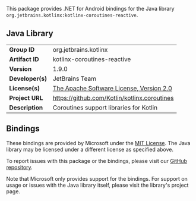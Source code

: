 This package provides .NET for Android bindings for the Java library `org.jetbrains.kotlinx:kotlinx-coroutines-reactive`.

## Java Library

| | |
|-|-|
| **Group ID** | org.jetbrains.kotlinx |
| **Artifact ID** | kotlinx-coroutines-reactive |
| **Version** | 1.9.0 |
| **Developer(s)** | JetBrains Team |
| **License(s)** | [The Apache Software License, Version 2.0](https://www.apache.org/licenses/LICENSE-2.0.txt) |
| **Project URL** | https://github.com/Kotlin/kotlinx.coroutines |
| **Description** | Coroutines support libraries for Kotlin |

## Bindings

These bindings are provided by Microsoft under the [MIT License](https://opensource.org/licenses/MIT). The Java
library may be licensed under a different license as specified above.

To report issues with this package or the bindings, please visit our [GitHub repository](https://aka.ms/android-libraries).

Note that Microsoft only provides support for the bindings. For support on
usage or issues with the Java library itself, please visit the library's project page.
